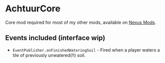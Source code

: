 # AchtuurCore

Core mod required for most of my other mods, available on [Nexus Mods](https://www.nexusmods.com/stardewvalley/mods/16827).

## Events included (interface wip)

* `EventPublisher.onFinishedWateringSoil` - Fired when a player waters a tile of previously unwatered(!!) soil.

<!-- ### (unreleased) Changes made:

* WateringPatcher now uses pass-through prefix method (thanks to Shockah)
* Removed leftover watering debug message -->
